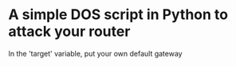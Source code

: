 # A simple DOS script in Python to attack your router


In the 'target' variable, put your own default gateway

